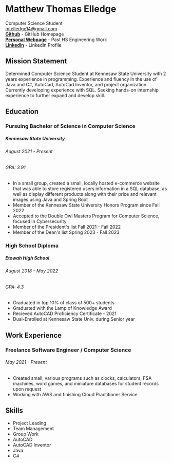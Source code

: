 # Matthew Thomas Elledge
Computer Science Student \
mtelledge14@gmail.com \
__[Github](https://github.com/mthyuu)__ - GitHub Homepage\
__[Personal Webpage](https://matthewelledge.weebly.com/)__ - Past HS Engineering Work\
__[LinkedIn](https://www.linkedin.com/in/matthew-elledge-797a34227/)__ - LinkedIn Profile

## Mission Statement
Determined Computer Science Student at Kennesaw State University with 2 years experience in programming. Experience and fluency in the use of Java and C#,
AutoCad, AutoCad Inventor, and project organization. Currently developing experience with SQL. Seeking hands-on internship experience to further expand and develop skill.
## Education

### Pursuing Bachelor of Science in Computer Science
##### Kennesaw State University 
###### August 2021 - Present
###### GPA: 3.91
* In a small group, created a small, locally hosted e-commerce website that was able to store registered users information in a SQL database, as well as display different products along with their price and relevant images using Java and Spring Boot
* Member of the Kennesaw State University Honors Program since Fall 2022
* Accepted to the Double Owl Masters Program for Computer Science, focused in Cybersecurity
* Member of the President's list Fall 2021 - Fall 2022
* Member of the Dean's list Spring 2023 - Fall 2023

### High School Diploma
##### Etowah High School 
###### August 2018 - May 2022
###### GPA: 4.3
* Graduated in top 10% of class of 500+ students
* Graduated with the Lamp of Knowledge Award
* Recieved AutoCAD Proficiency Certificate - 2021
* Dual-Enrolled at Kennesaw State Univ. during Senior year

## Work Experience
### Freelance Software Engineer / Computer Science
###### May 2021 - Present
* Created small, various programs such as clocks, calculators, FSA machines, word games, and miniature databases for student records upon request
* Working with AWS and finishing Cloud Practitioner Service

## Skills
* Project Leading
* Team Management
* Group Work
* AutoCAD
* AutoCAD Inventor
* Java
* C#
